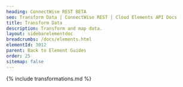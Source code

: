 ```yaml
---
heading: ConnectWise REST BETA
seo: Transform Data | ConnectWise REST | Cloud Elements API Docs
title: Transform Data
description: Transform and map data.
layout: sidebarelementdoc
breadcrumbs: /docs/elements.html
elementId: 3012
parent: Back to Element Guides
order: 25
sitemap: false
---
```


{% include transformations.md %}
